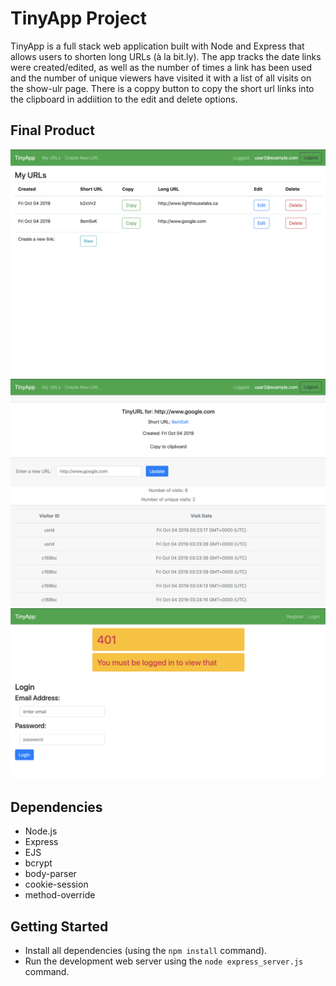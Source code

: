 # TinyApp Project

TinyApp is a full stack web application built with Node and Express that allows users to shorten long URLs (à la bit.ly). The app tracks the date links were created/edited, as well as the number of times a link has been used and the number of unique viewers have visited it with a list of all visits on the show-ulr page. There is a coppy button to copy the short url links into the clipboard in addiition to the edit and delete options.

## Final Product

!["Screenshot of URLs page"](https://github.com/Smesworld/tinyapp/blob/master/docs/urls-page.png)
!["Screenshot of URLs show page"](https://github.com/Smesworld/tinyapp/blob/master/docs/urls-show-page.png)
!["Screenshot of login error page"](https://github.com/Smesworld/tinyapp/blob/master/docs/error-login-page.png)

## Dependencies

- Node.js
- Express
- EJS
- bcrypt
- body-parser
- cookie-session
- method-override

## Getting Started

- Install all dependencies (using the `npm install` command).
- Run the development web server using the `node express_server.js` command.
